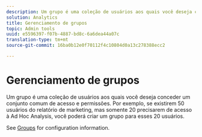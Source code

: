 ```yaml
---
description: Um grupo é uma coleção de usuários aos quais você deseja conceder um conjunto comum de acesso e permissões. Por exemplo, se existirem 50 usuários do relatório de marketing, mas somente 20 precisarem de acesso à Ad Hoc Analysis, você poderá criar um grupo para esses 20 usuários.
solution: Analytics
title: Gerenciamento de grupos
topic: Admin tools
uuid: e5596397-f07b-4887-bd8c-6a6dea44a07c
translation-type: tm+mt
source-git-commit: 16ba0b12e0f70112f4c10804d0a13c278388ecc2

---
```



# Gerenciamento de grupos

Um grupo é uma coleção de usuários aos quais você deseja conceder um conjunto comum de acesso e permissões. Por exemplo, se existirem 50 usuários do relatório de marketing, mas somente 20 precisarem de acesso à Ad Hoc Analysis, você poderá criar um grupo para esses 20 usuários.

See [Groups](/help/admin/user-management2/c-user-groups/groups.md) for configuration information.
